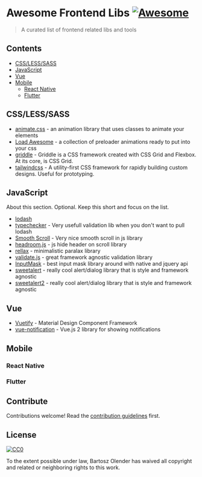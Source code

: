 # Awesome Frontend Libs [![Awesome](https://awesome.re/badge.svg)](https://awesome.re)

> A curated list of frontend related libs and tools


## Contents

- [CSS/LESS/SASS](#csslesssass)
- [JavaScript](#javascript)
- [Vue](#vue)
- [Mobile](#mobile)
  - [React Native](#react-native)
  - [Flutter](#flutter)

## CSS/LESS/SASS

- [animate.css](https://daneden.github.io/animate.css/) - an animation library that uses classes to animate your elements
- [Load Awesome](https://github.danielcardoso.net/load-awesome/animations.html) - a collection of preloader animations ready to put into your css
- [griddle](https://github.com/daveberning/griddle) - Griddle is a CSS framework created with CSS Grid and Flexbox. At its core, is CSS Grid.
- [tailwindcss](https://tailwindcss.com/) - A utility-first CSS framework for rapidly building custom designs. Useful for prototyping.

## JavaScript

About this section. Optional. Keep this short and focus on the list.

- [lodash](https://lodash.com/)
- [typechecker](https://www.npmjs.com/package/typechecker) - Very usefull validation lib when you don't want to pull lodash
- [Smooth Scroll](https://github.com/cferdinandi/smooth-scroll) - Very nice smooth scroll in js library
- [headroom.js](http://wicky.nillia.ms/headroom.js/) - js hide header on scroll library
- [rellax](https://github.com/dixonandmoe/rellax) - minimalistic paralax library
- [validate.js](https://validatejs.org/) - great framework agnostic validation library
- [InputMask](https://github.com/RobinHerbots/Inputmask) - best input mask library around with native and jquery api
- [sweetalert](https://sweetalert.js.org/) - really cool alert/dialog library that is style and framework agnostic
- [sweetalert2](https://sweetalert2.github.io/) - really cool alert/dialog library that is style and framework agnostic



## Vue

- [Vuetify](https://vuetifyjs.com/) - Material Design Component Framework
- [vue-notification](https://github.com/euvl/vue-notification) - Vue.js 2 library for showing notifications 


## Mobile

### React Native

### Flutter

## Contribute

Contributions welcome! Read the [contribution guidelines](contributing.md) first.


## License

[![CC0](https://mirrors.creativecommons.org/presskit/buttons/88x31/svg/cc-zero.svg)](https://creativecommons.org/publicdomain/zero/1.0)

To the extent possible under law, Bartosz Olender has waived all copyright and
related or neighboring rights to this work.
